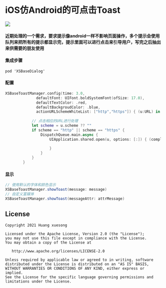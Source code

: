 # iOS仿Android的可点击Toast

![](ToastUtils.gif)

#### 近期处理的一个需求，要求提示像android一样不影响页面操作，多个提示会使用队列来把所有的提示都显示完，提示里面可以进行点击来引导用户，写完之后抽出来供需要的朋友使用

#### 集成步骤

```CocoaPod
pod 'XSBaseDialog'
```

#### 配置
```swift
XSBaseToastManager.config(time: 3.0,
			  defaultFont: UIFont.boldSystemFont(ofSize: 17.0),
			  defaultTextColor: .red,
			  defaultBackgroudColor: .blue,
			  actionURLSchemeWhiteList: ["http","https"]) { (u:URL) in
            
            // 点击相应的URL进行处理
            let scheme = u.scheme ?? ""
            if scheme == "http" || scheme == "https" {
                DispatchQueue.main.async {
                    UIApplication.shared.open(u, options: [:]) { (complete) in
                        
                    }
                }
            }
        }
```

#### 显示

```java
// 使用默认的字体和颜色显示
XSBaseToastManager.showToast(message: message)
// 自定义富媒体
XSBaseToastManager.showToast(messageAttr: attrMessage)
```

## License

```text
Copyright 2021 Huang xuesong

Licensed under the Apache License, Version 2.0 (the "License");
you may not use this file except in compliance with the License.
You may obtain a copy of the License at

   http://www.apache.org/licenses/LICENSE-2.0

Unless required by applicable law or agreed to in writing, software
distributed under the License is distributed on an "AS IS" BASIS,
WITHOUT WARRANTIES OR CONDITIONS OF ANY KIND, either express or implied.
See the License for the specific language governing permissions and
limitations under the License.
```
